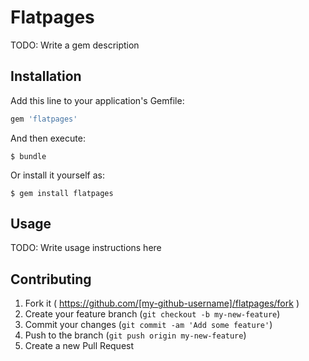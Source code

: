 # Flatpages

TODO: Write a gem description

## Installation

Add this line to your application's Gemfile:

```ruby
gem 'flatpages'
```

And then execute:

    $ bundle

Or install it yourself as:

    $ gem install flatpages

## Usage

TODO: Write usage instructions here

## Contributing

1. Fork it ( https://github.com/[my-github-username]/flatpages/fork )
2. Create your feature branch (`git checkout -b my-new-feature`)
3. Commit your changes (`git commit -am 'Add some feature'`)
4. Push to the branch (`git push origin my-new-feature`)
5. Create a new Pull Request

